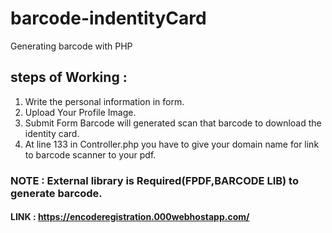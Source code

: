 # barcode-indentityCard
Generating barcode with PHP

## steps of Working :
1.  Write the personal information in form.
2. Upload Your Profile Image.
3. Submit Form Barcode will generated scan that barcode to download the identity card.
4. At line 133 in Controller.php you have to give your domain name for link to barcode scanner to your pdf.
### NOTE : External library is Required(FPDF,BARCODE LIB) to generate barcode.
#### LINK : https://encoderegistration.000webhostapp.com/
